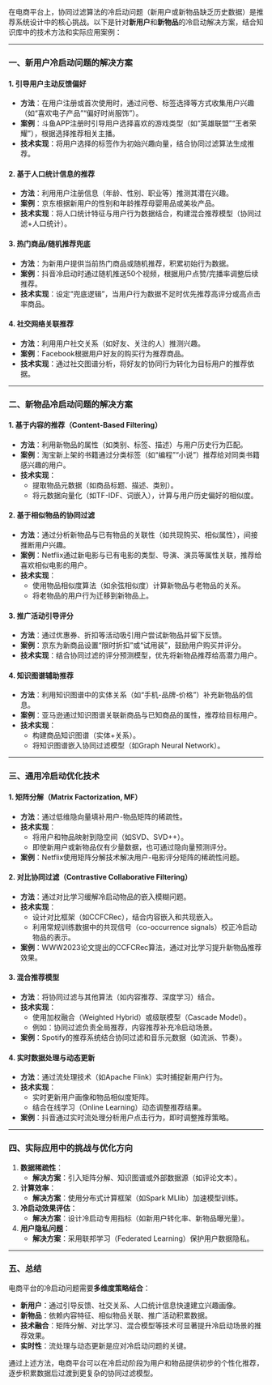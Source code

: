 在电商平台上，协同过滤算法的冷启动问题（新用户或新物品缺乏历史数据）是推荐系统设计中的核心挑战。以下是针对**新用户**和**新物品**的冷启动解决方案，结合知识库中的技术方法和实际应用案例：

---

### **一、新用户冷启动问题的解决方案**
#### **1. 引导用户主动反馈偏好**
- **方法**：在用户注册或首次使用时，通过问卷、标签选择等方式收集用户兴趣（如“喜欢电子产品”“偏好时尚服饰”）。
- **案例**：斗鱼APP注册时引导用户选择喜欢的游戏类型（如“英雄联盟”“王者荣耀”），根据选择推荐相关主播。
- **技术实现**：将用户选择的标签作为初始兴趣向量，结合协同过滤算法生成推荐。

#### **2. 基于人口统计信息的推荐**
- **方法**：利用用户注册信息（年龄、性别、职业等）推测其潜在兴趣。
- **案例**：京东根据新用户的性别和年龄推荐母婴用品或美妆产品。
- **技术实现**：将人口统计特征与用户行为数据结合，构建混合推荐模型（协同过滤+人口统计）。

#### **3. 热门商品/随机推荐兜底**
- **方法**：为新用户提供当前热门商品或随机推荐，积累初始行为数据。
- **案例**：抖音冷启动时通过随机推送50个视频，根据用户点赞/完播率调整后续推荐。
- **技术实现**：设定“兜底逻辑”，当用户行为数据不足时优先推荐高评分或高点击率商品。

#### **4. 社交网络关联推荐**
- **方法**：利用用户社交关系（如好友、关注的人）推测兴趣。
- **案例**：Facebook根据用户好友的购买行为推荐商品。
- **技术实现**：通过社交图谱分析，将好友的协同行为转化为目标用户的推荐依据。

---

### **二、新物品冷启动问题的解决方案**
#### **1. 基于内容的推荐（Content-Based Filtering）**
- **方法**：利用新物品的属性（如类别、标签、描述）与用户历史行为匹配。
- **案例**：淘宝新上架的书籍通过分类标签（如“编程”“小说”）推荐给对同类书籍感兴趣的用户。
- **技术实现**：
  - 提取物品元数据（如商品标题、描述、类别）。
  - 将元数据向量化（如TF-IDF、词嵌入），计算与用户历史偏好的相似度。

#### **2. 基于相似物品的协同过滤**
- **方法**：通过分析新物品与已有物品的关联性（如共现购买、相似属性），间接推断用户兴趣。
- **案例**：Netflix通过新电影与已有电影的类型、导演、演员等属性关联，推荐给喜欢相似电影的用户。
- **技术实现**：
  - 使用物品相似度算法（如余弦相似度）计算新物品与老物品的关系。
  - 将老物品的用户行为迁移到新物品上。

#### **3. 推广活动引导评分**
- **方法**：通过优惠券、折扣等活动吸引用户尝试新物品并留下反馈。
- **案例**：京东为新商品设置“限时折扣”或“试用装”，鼓励用户购买并评分。
- **技术实现**：结合协同过滤的评分预测模型，优先将新物品推荐给高潜力用户。

#### **4. 知识图谱辅助推荐**
- **方法**：利用知识图谱中的实体关系（如“手机-品牌-价格”）补充新物品的信息。
- **案例**：亚马逊通过知识图谱关联新商品与已知商品的属性，推荐给目标用户。
- **技术实现**：
  - 构建商品知识图谱（实体+关系）。
  - 将知识图谱嵌入协同过滤模型（如Graph Neural Network）。

---

### **三、通用冷启动优化技术**
#### **1. 矩阵分解（Matrix Factorization, MF）**
- **方法**：通过低维隐向量填补用户-物品矩阵的稀疏性。
- **技术实现**：
  - 将用户和物品映射到隐空间（如SVD、SVD++）。
  - 即使新用户或新物品仅有少量数据，也可通过隐向量预测评分。
- **案例**：Netflix使用矩阵分解技术解决用户-电影评分矩阵的稀疏性问题。

#### **2. 对比协同过滤（Contrastive Collaborative Filtering）**
- **方法**：通过对比学习缓解冷启动物品的嵌入模糊问题。
- **技术实现**：
  - 设计对比框架（如CCFCRec），结合内容嵌入和共现嵌入。
  - 利用常规训练数据中的共现信号（co-occurrence signals）校正冷启动物品的表示。
- **案例**：WWW2023论文提出的CCFCRec算法，通过对比学习提升新物品推荐效果。

#### **3. 混合推荐模型**
- **方法**：将协同过滤与其他算法（如内容推荐、深度学习）结合。
- **技术实现**：
  - 使用加权融合（Weighted Hybrid）或级联模型（Cascade Model）。
  - 例如：协同过滤负责全局推荐，内容推荐补充冷启动场景。
- **案例**：Spotify的推荐系统结合协同过滤和音乐元数据（如流派、节奏）。

#### **4. 实时数据处理与动态更新**
- **方法**：通过流处理技术（如Apache Flink）实时捕捉新用户行为。
- **技术实现**：
  - 实时更新用户画像和物品相似度矩阵。
  - 结合在线学习（Online Learning）动态调整推荐结果。
- **案例**：抖音通过实时流处理分析用户点击行为，即时调整推荐策略。

---

### **四、实际应用中的挑战与优化方向**
1. **数据稀疏性**：
   - **解决方案**：引入矩阵分解、知识图谱或外部数据源（如评论文本）。
2. **计算效率**：
   - **解决方案**：使用分布式计算框架（如Spark MLlib）加速模型训练。
3. **冷启动效果评估**：
   - **解决方案**：设计冷启动专用指标（如新用户转化率、新物品曝光量）。
4. **用户隐私问题**：
   - **解决方案**：采用联邦学习（Federated Learning）保护用户数据隐私。

---

### **五、总结**
电商平台的冷启动问题需要**多维度策略结合**：
- **新用户**：通过引导反馈、社交关系、人口统计信息快速建立兴趣画像。
- **新物品**：依赖内容特征、相似物品关联、推广活动积累数据。
- **技术融合**：矩阵分解、对比学习、混合模型等技术可显著提升冷启动场景的推荐效果。
- **实时性**：流处理与动态更新是应对冷启动问题的关键。

通过上述方法，电商平台可以在冷启动阶段为用户和物品提供初步的个性化推荐，逐步积累数据后过渡到更复杂的协同过滤模型。
